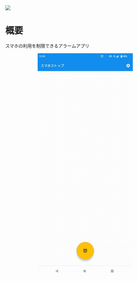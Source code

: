 <img src="https://user-images.githubusercontent.com/66397379/211480194-a7c9d2d1-5aa3-42cf-b22d-a55df5b02c24.png">

# 概要
スマホの利用を制限できるアラームアプリ
<p align="center">
  <kbd><img src="https://github.com/s20019/ApplicationController/blob/master/smasto.gif" width="300"></kbd>
</p>
